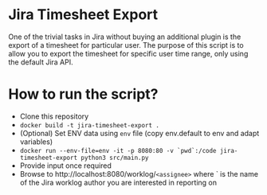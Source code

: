 # Jira Timesheet Export

One of the trivial tasks in Jira without buying an additional plugin is the
export of a timesheet for particular user. The purpose of this script is to
allow you to export the timesheet for specific user time range, only using the
default Jira API.

# How to run the script?

- Clone this repository
- `docker build -t jira-timesheet-export .`
- (Optional) Set ENV data using `env` file (copy env.default to env and adapt variables)
- ```docker run --env-file=env -it -p 8080:80 -v `pwd`:/code jira-timesheet-export python3 src/main.py ```
- Provide input once required
- Browse to http://localhost:8080/worklog/`<assignee>` where <assignee>` is the name of the Jira worklog author you are interested in reporting on
